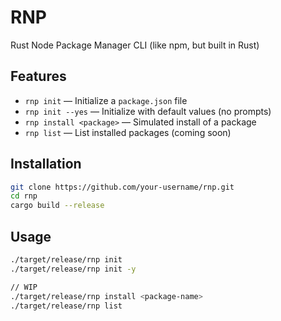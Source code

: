 # RNP

Rust Node Package Manager CLI (like npm, but built in Rust)

## Features

- `rnp init` — Initialize a `package.json` file
- `rnp init --yes` — Initialize with default values (no prompts)
- `rnp install <package>` — Simulated install of a package
- `rnp list` — List installed packages (coming soon)

## Installation

```bash
git clone https://github.com/your-username/rnp.git
cd rnp
cargo build --release
```

## Usage
```bash
./target/release/rnp init
./target/release/rnp init -y

// WIP
./target/release/rnp install <package-name> 
./target/release/rnp list
```
